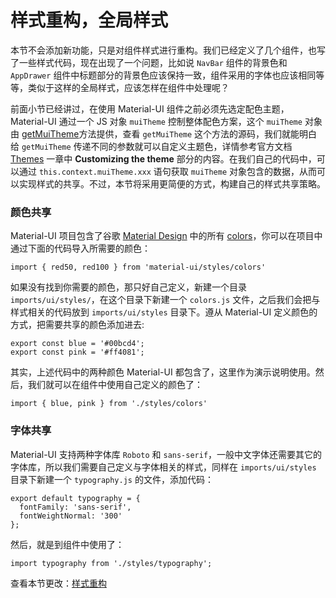 # 样式重构，全局样式

本节不会添加新功能，只是对组件样式进行重构。我们已经定义了几个组件，也写了一些样式代码，现在出现了一个问题，比如说 `NavBar` 组件的背景色和 `AppDrawer` 组件中标题部分的背景色应该保持一致，组件采用的字体也应该相同等等，类似于这样的全局样式，应该怎样在组件中处理呢？

前面小节已经讲过，在使用 Material-UI 组件之前必须先选定配色主题，Material-UI 通过一个 JS 对象 `muiTheme` 控制整体配色方案，这个 `muiTheme` 对象由 [getMuiTheme](https://github.com/callemall/material-ui/blob/master/src/styles/getMuiTheme.js)方法提供，查看 `getMuiTheme` 这个方法的源码，我们就能明白给 `getMuiTheme` 传递不同的参数就可以自定义主题色，详情参考官方文档 [Themes](http://www.material-ui.com/#/customization/themes) 一章中 __Customizing the theme__ 部分的内容。在我们自己的代码中，可以通过 `this.context.muiTheme.xxx` 语句获取 `muiTheme` 对象包含的数据，从而可以实现样式的共享。不过，本节将采用更简便的方式，构建自己的样式共享策略。

### 颜色共享

Material-UI 项目包含了谷歌 [Material Design](https://design.google.com/) 中的所有 [colors](https://github.com/callemall/material-ui/blob/master/src/styles/colors.js)，你可以在项目中通过下面的代码导入所需要的颜色：

```
import { red50, red100 } from 'material-ui/styles/colors'
```

如果没有找到你需要的颜色，那只好自己定义，新建一个目录 `imports/ui/styles/`，在这个目录下新建一个 `colors.js` 文件，之后我们会把与样式相关的代码放到 `imports/ui/styles` 目录下。遵从 Material-UI 定义颜色的方式，把需要共享的颜色添加进去:

```
export const blue = '#00bcd4';
export const pink = '#ff4081';
```

其实，上述代码中的两种颜色 Material-UI 都包含了，这里作为演示说明使用。然后，我们就可以在组件中使用自己定义的颜色了：

```
import { blue, pink } from './styles/colors'
```

### 字体共享

Material-UI 支持两种字体库 `Roboto` 和 `sans-serif`，一般中文字体还需要其它的字体库，所以我们需要自己定义与字体相关的样式，同样在 `imports/ui/styles` 目录下新建一个 `typography.js` 的文件，添加代码：

```
export default typography = {
  fontFamily: 'sans-serif',
  fontWeightNormal: '300'
};
```

然后，就是到组件中使用了：

```
import typography from './styles/typography';
```

查看本节更改：[样式重构](https://coding.net/u/happypeter/p/meteor-react-bird-demo/git/commit/f4f0861e849ac64cdcc7a2cef0a6702f99a13eca)
